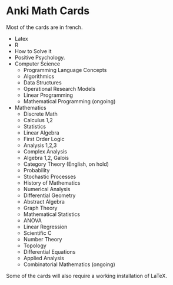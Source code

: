 # Anki Math Cards

Most of the cards are in french.

- Latex
- R
- How to Solve it
- Positive Psychology.
- Computer Science
    * Programming Language Concepts
    * Algorithmics
    * Data Structures
    * Operational Research Models
    * Linear Programming
    * Mathematical Programming (ongoing)
- Mathematics
    * Discrete Math
    * Calculus 1,2
    * Statistics
    * Linear Algebra
    * First Order Logic
    * Analysis 1,2,3
    * Complex Analysis
    * Algebra 1,2, Galois
    * Category Theory (English, on hold)
    * Probability
    * Stochastic Processes
    * History of Mathematics
    * Numerical Analysis
    * Differential Geometry
    * Abstract Algebra
    * Graph Theory
    * Mathematical Statistics
    * ANOVA
    * Linear Regression
    * Scientific C
    * Number Theory
    * Topology
    * Differential Equations
    * Applied Analysis
    * Combinatorial Mathematics (ongoing)

Some of the cards will also require a working installation of LaTeX.
